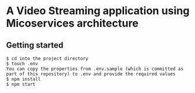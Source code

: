 # A Video Streaming application using Micoservices architecture
## Getting started
```
$ cd into the project directory
$ touch .env
You can copy the properties from .env.sample (which is committed as part of this repository) to .env and provide the required values
$ npm install
$ npm start
```